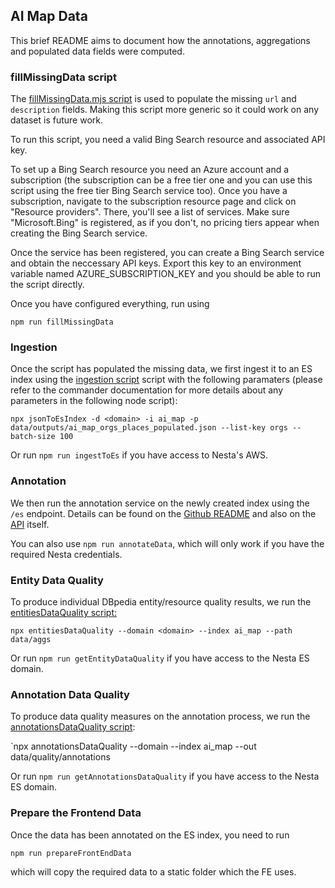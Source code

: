 ## AI Map Data

This brief README aims to document how the annotations, aggregations and
populated data fields were computed.

### fillMissingData script

The [fillMissingData.mjs script](fillMissingData.mjs) is
used to populate the missing `url` and `description` fields. Making this script
more generic so it could work on any dataset is future work.

To run this script, you need a valid Bing Search resource and associated API key.

To set up a Bing Search resource you need an Azure account and a subscription
(the subscription can be a free tier one and you can use this script using the
free tier Bing Search service too). Once you have a subscription, navigate
to the subscription resource page and click on "Resource providers". There,
you'll see a list of services. Make sure "Microsoft.Bing" is registered, as if
you don't, no pricing tiers appear when creating the Bing Search service.

Once the service has been registered, you can create a Bing Search service and
obtain the neccessary API keys. Export this key to an environment variable
named AZURE_SUBSCRIPTION_KEY and you should be able to run the script directly.

Once you have configured everything, run using

`npm run fillMissingData`

### Ingestion

Once the script has populated the missing data, we first ingest it to an ES
index using the [ingestion script](https://github.com/nestauk/dap_dv_backends_utils/blob/v0.0.14/bin/jsonToEsIndex.js)
script with the following paramaters (please refer to the commander
documentation for more details about any parameters in the following node
script):

`npx jsonToEsIndex -d <domain> -i ai_map -p data/outputs/ai_map_orgs_places_populated.json --list-key orgs --batch-size 100`

Or run `npm run ingestToEs` if you have access to Nesta's AWS.

### Annotation

We then run the annotation service on the newly created index using the `/es`
endpoint. Details can be found on the [Github README](https://github.com/nestauk/dap_dv_backends/blob/b35fbf799222d6327dd221d96604cad6284bbb61/src/services/annotation/README.md) and also on the [API](https://annotation.dap-tools.uk/static/index.html) itself.

You can also use `npm run annotateData`, which will only work if you
have the required Nesta credentials.

### Entity Data Quality

To produce individual DBpedia entity/resource quality results, we run the
[entitiesDataQuality script:](https://github.com/nestauk/dap_dv_backends_utils/blob/v0.0.5/bin/entitiesDataQuality.js)

`npx entitiesDataQuality --domain <domain> --index ai_map --path data/aggs`

Or run `npm run getEntityDataQuality` if you have access to the Nesta ES domain.

### Annotation Data Quality

To produce data quality measures on the annotation process, we run the
[annotationsDataQuality script](https://github.com/nestauk/dap_dv_backends_utils/blob/v0.0.5/bin/annotationsDataQuality/annotationsDataQuality.js):

`npx annotationsDataQuality --domain <domain> --index ai_map --out data/quality/annotations

Or run `npm run getAnnotationsDataQuality` if you have access to the Nesta ES
domain.

### Prepare the Frontend Data

Once the data has been annotated on the ES index, you need to run

`npm run prepareFrontEndData`

which will copy the required data to a static folder which the FE uses.

